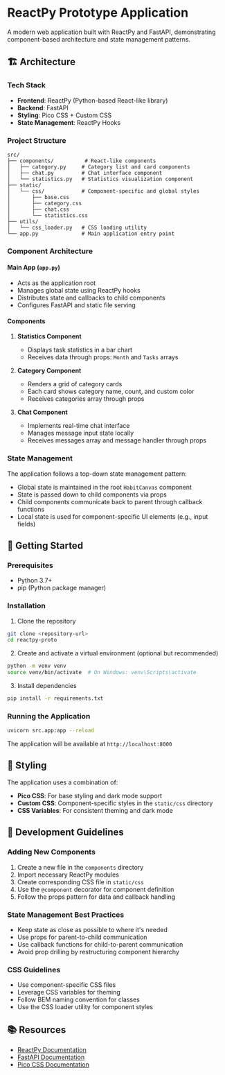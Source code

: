 # ReactPy Prototype Application

A modern web application built with ReactPy and FastAPI, demonstrating component-based architecture and state management patterns.

## 🏗️ Architecture

### Tech Stack
- **Frontend**: ReactPy (Python-based React-like library)
- **Backend**: FastAPI
- **Styling**: Pico CSS + Custom CSS
- **State Management**: ReactPy Hooks

### Project Structure
```
src/
├── components/          # React-like components
│   ├── category.py     # Category list and card components
│   ├── chat.py         # Chat interface component
│   └── statistics.py   # Statistics visualization component
├── static/
│   └── css/            # Component-specific and global styles
│       ├── base.css
│       ├── category.css
│       ├── chat.css
│       └── statistics.css
├── utils/
│   └── css_loader.py   # CSS loading utility
└── app.py              # Main application entry point
```

### Component Architecture

#### Main App (`app.py`)
- Acts as the application root
- Manages global state using ReactPy hooks
- Distributes state and callbacks to child components
- Configures FastAPI and static file serving

#### Components
1. **Statistics Component**
   - Displays task statistics in a bar chart
   - Receives data through props: `Month` and `Tasks` arrays

2. **Category Component**
   - Renders a grid of category cards
   - Each card shows category name, count, and custom color
   - Receives categories array through props

3. **Chat Component**
   - Implements real-time chat interface
   - Manages message input state locally
   - Receives messages array and message handler through props

### State Management
The application follows a top-down state management pattern:
- Global state is maintained in the root `HabitCanvas` component
- State is passed down to child components via props
- Child components communicate back to parent through callback functions
- Local state is used for component-specific UI elements (e.g., input fields)

## 🚀 Getting Started

### Prerequisites
- Python 3.7+
- pip (Python package manager)

### Installation
1. Clone the repository
```bash
git clone <repository-url>
cd reactpy-proto
```

2. Create and activate a virtual environment (optional but recommended)
```bash
python -m venv venv
source venv/bin/activate  # On Windows: venv\Scripts\activate
```

3. Install dependencies
```bash
pip install -r requirements.txt
```

### Running the Application
```bash
uvicorn src.app:app --reload
```
The application will be available at `http://localhost:8000`

## 💅 Styling
The application uses a combination of:
- **Pico CSS**: For base styling and dark mode support
- **Custom CSS**: Component-specific styles in the `static/css` directory
- **CSS Variables**: For consistent theming and dark mode

## 🧪 Development Guidelines

### Adding New Components
1. Create a new file in the `components` directory
2. Import necessary ReactPy modules
3. Create corresponding CSS file in `static/css`
4. Use the `@component` decorator for component definition
5. Follow the props pattern for data and callback handling

### State Management Best Practices
- Keep state as close as possible to where it's needed
- Use props for parent-to-child communication
- Use callback functions for child-to-parent communication
- Avoid prop drilling by restructuring component hierarchy

### CSS Guidelines
- Use component-specific CSS files
- Leverage CSS variables for theming
- Follow BEM naming convention for classes
- Use the CSS loader utility for component styles

## 📚 Resources
- [ReactPy Documentation](https://reactpy.dev/docs/index.html)
- [FastAPI Documentation](https://fastapi.tiangolo.com/)
- [Pico CSS Documentation](https://picocss.com/docs/)
